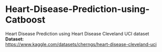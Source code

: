 # Heart-Disease-Prediction-using-Catboost
Heart Disease Prediction using Heart Disease Cleveland UCI dataset <br>
**Dataset:** <br/>
https://www.kaggle.com/datasets/cherngs/heart-disease-cleveland-uci <br />

